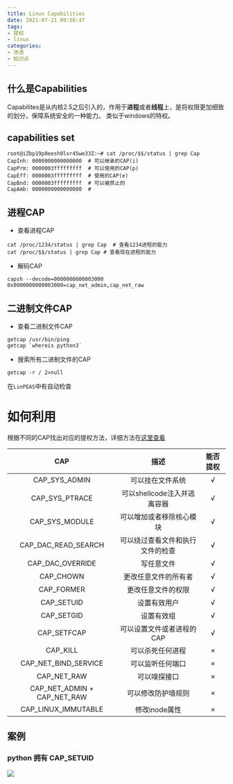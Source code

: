 ```yaml
---
title: Linux Capabilities
date: 2021-07-21 09:58:47
tags:
- 提权
- linux
categories:
- 渗透
- 知识点
---
```


## 什么是Capabilities

Capabilites是从内核2.5之后引入的，作用于**进程**或者**线程**上，是将权限更加细致的划分，保障系统安全的一种能力。
类似于windows的特权。


## capabilities set

```
root@iZbp19p0eesh0lxr45we33Z:~# cat /proc/$$/status | grep Cap
CapInh: 0000000000000000  # 可以继承的CAP(i)
CapPrm: 0000003fffffffff  # 可以使用的CAP(p)
CapEff: 0000003fffffffff  # 使用的CAP(e)
CapBnd: 0000003fffffffff  # 可以被禁止的
CapAmb: 0000000000000000  # 
```


## 进程CAP

- 查看进程CAP

```
cat /proc/1234/status | grep Cap  # 查看1234进程的能力
cat /proc/$$/status | grep Cap # 查看现在进程的能力
```

- 解码CAP

```
capsh --decode=0000000000003000
0x0000000000003000=cap_net_admin,cap_net_raw
```

## 二进制文件CAP

- 查看二进制文件CAP

```
getcap /usr/bin/ping
getcap `whereis python3`
```

- 搜索所有二进制文件的CAP

```
getcap -r / 2>null
```

在`LinPEAS`中有自动检查

# 如何利用

根据不同的CAP找出对应的提权方法，详细方法在[这里查看](https://book.hacktricks.xyz/linux-unix/privilege-escalation/linux-capabilities#malicious-use)


|             CAP             |               描述               | 能否提权 |
| :-------------------------: | :------------------------------: | :------: |
|        CAP_SYS_ADMIN        |         可以挂在文件系统         |    √     |
|       CAP_SYS_PTRACE        |   可以shellcode注入并逃离容器    |    √     |
|       CAP_SYS_MODULE        |     可以增加或者移除核心模块     |    √     |
|     CAP_DAC_READ_SEARCH     | 可以绕过查看文件和执行文件的检查 |    √     |
|      CAP_DAC_OVERRIDE       |            写任意文件            |    √     |
|          CAP_CHOWN          |       更改任意文件的所有者       |    √     |
|         CAP_FORMER          |        更改任意文件的权限        |    √     |
|         CAP_SETUID          |           设置有效用户           |    √     |
|         CAP_SETGID          |            设置有效组            |    √     |
|         CAP_SETFCAP         |    可以设置文件或者进程的CAP     |    √     |
|          CAP_KILL           |         可以杀死任何进程         |    ×     |
|    CAP_NET_BIND_SERVICE     |         可以监听任何端口         |    ×     |
|         CAP_NET_RAW         |           可以嗅探接口           |    ×     |
| CAP_NET_ADMIN + CAP_NET_RAW |        可以修改防护墙规则        |    ×     |
|     CAP_LINUX_IMMUTABLE     |          修改inode属性           |    ×     |


## 案例

### python 拥有 CAP_SETUID

![](1.png)




